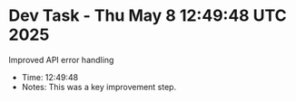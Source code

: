# Dev Task - Thu May  8 12:49:48 UTC 2025
Improved API error handling
- Time: 12:49:48
- Notes: This was a key improvement step.
